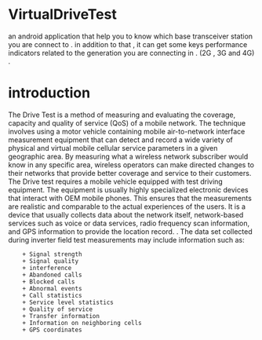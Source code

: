 # VirtualDriveTest
an android application that help you to know which base transceiver station you are connect to . in addition to that , it can get some keys performance indicators related to the generation you are connecting in . (2G , 3G and  4G) .

# introduction
The Drive Test is a method of measuring and evaluating the coverage, capacity and quality of service (QoS) of a mobile network.
The technique involves using a motor vehicle containing mobile air-to-network interface measurement equipment that can detect and record a wide variety of physical and virtual mobile cellular service parameters in a given geographic area.
By measuring what a wireless network subscriber would know in any specific area, wireless operators can make directed changes to their networks that provide better coverage and service to their customers.
The Drive test requires a mobile vehicle equipped with test driving equipment. The equipment is usually highly specialized electronic devices that interact with OEM mobile phones. This ensures that the measurements are realistic and comparable to the actual experiences of the users.
It is a device that usually collects data about the network itself, network-based services such as voice or data services, radio frequency scan information, and GPS information to provide the location record. .
The data set collected during inverter field test measurements may include information such as:

		+ Signal strength
		+ Signal quality
		+ interference
		+ Abandoned calls
		+ Blocked calls
		+ Abnormal events
		+ Call statistics
		+ Service level statistics
		+ Quality of service
		+ Transfer information
		+ Information on neighboring cells
		+ GPS coordinates
